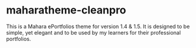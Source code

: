 maharatheme-cleanpro
====================

This is a Mahara ePortfolios theme for version 1.4 &amp; 1.5. It is designed to be simple, yet elegant and to be used by my learners for their professional portfolios.